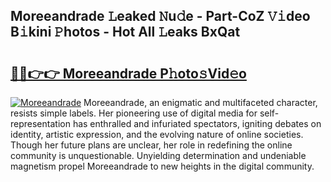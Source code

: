 ## Moreeandrade 𝙻eaked 𝙽u𝚍e - Part-CoZ 𝚅𝚒deo B𝚒kini 𝙿hotos - Hot All 𝙻eaks BxQat

# <h2><a href="http://ld59z7.urlbe.top/?page=Moreeandrade">🔗🔗👉👉 Moreeandrade P𝚑oto𝚜Vid𝚎o</a></h2>

[![Moreeandrade](https://i.imgur.com/eBuTRDB.gif)](http://ld59z7.urlbe.top/?page=Moreeandrade)
Moreeandrade, an enigmatic and multifaceted character, resists simple labels. Her pioneering use of digital media for self-representation has enthralled and infuriated spectators, igniting debates on identity, artistic expression, and the evolving nature of online societies. Though her future plans are unclear, her role in redefining the online community is unquestionable. Unyielding determination and undeniable magnetism propel Moreeandrade to new heights in the digital community.
